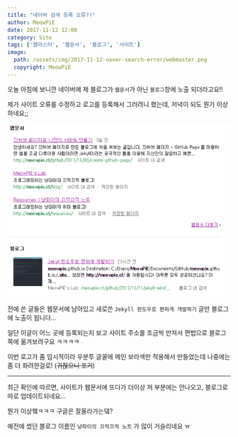 ```yaml
---
title: "네이버 검색 등록 오류?!"
author: MeowPiE
date: 2017-11-12 12:00
category: Site
tags: ['웹마스터', '웹문서', '블로그', '사이트']
image:
  path: /assets/img/2017-11-12-naver-search-error/webmaster.png
  copyright: MeowPiE
---
```


오늘 아침에 보니깐 네이버에 제 블로그가 `웹문서`가 아닌 `블로그`창에 노출 되더라고요!!

제가 사이트 오류를 수정하고 로고를 등록해서 그러려니 했는데, 저녁이 되도 뭔가 이상하네요;;

![웹문서 / 블로그 중복](/assets/img/2017-11-12-naver-search-error/naver_search.png)

전에 쓴 글들은 웹문서에 남아있고 새로쓴 `Jekyll 윈도우로 편하게 개발하기` 글만 블로그에 노출이 됩니다...

일단 이글이 어느 곳에 등록되는지 보고 사이트 주소를 조금씩 만져서 편법으로 블로그쪽에 옮겨보려구요 ㅋㅋㅋㅋ

이번 로고가 좀 임시적이라 우분투 글꼴에 메인 보라색만 적용해서 만들었는데 나중에는 좀 더 화려한걸로! (~~귀찮으니 포기~~)

---

최근 확인에 따르면, 사이트가 웹문서에 뜨다가 더이상 저 부분에는 안나오고, 블로그로 따로 업데이트되네요...

뭔가 이상햌ㅋㅋㅋ 구글은 잘올라가는뎈?

예전에 썼던 블로그 이름인 `냥파이의 끄적끄적 노트` 가 많이 거슬리네요 ㅠ
